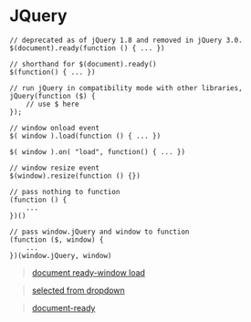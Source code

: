 # JQuery

    // deprecated as of jQuery 1.8 and removed in jQuery 3.0.
    $(document).ready(function () { ... })

    // shorthand for $(document).ready()
    $(function() { ... })

    // run jQuery in compatibility mode with other libraries,
    jQuery(function ($) {
        // use $ here
    });

    // window onload event
    $( window ).load(function () { ... })

    $( window ).on( "load", function() { ... })

    // window resize event
    $(window).resize(function () {})

    // pass nothing to function
    (function () {
        ...
    })()

    // pass window.jQuery and window to function
    (function ($, window) {
        ...
    })(window.jQuery, window)

> [document ready-window load](https://stackoverflow.com/questions/4584373/difference-between-window-load-and-document-ready-functions)

> [selected from dropdown](https://stackoverflow.com/questions/10659097/jquery-get-selected-option-from-dropdown)

> [document-ready](http://learn.jquery.com/using-jquery-core/document-ready/)
